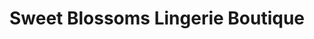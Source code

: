 ---
title: "Sweet Blossoms Lingerie Boutique"
url: /doylestown/sweet-blossoms-lingerie-boutique/
shop: Kleidung
---
